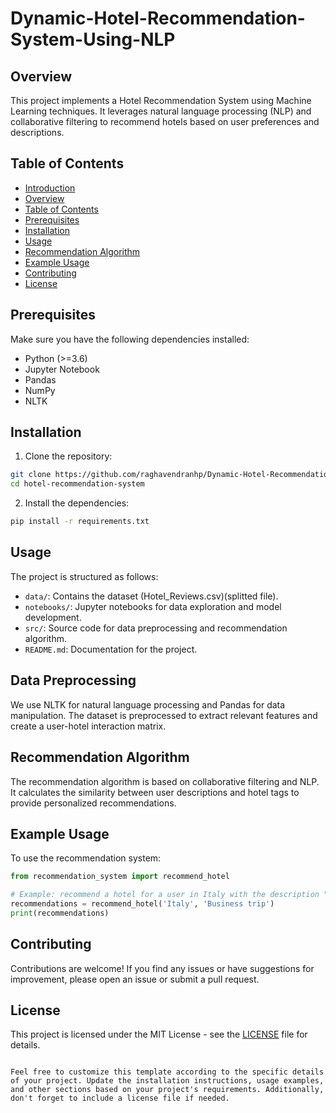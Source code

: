 # Dynamic-Hotel-Recommendation-System-Using-NLP

## Overview

This project implements a Hotel Recommendation System using Machine Learning techniques. It leverages natural language processing (NLP) and collaborative filtering to recommend hotels based on user preferences and descriptions.

## Table of Contents

- [Introduction](#hotel-recommendation-system-with-machine-learning)
- [Overview](#overview)
- [Table of Contents](#table-of-contents)
- [Prerequisites](#prerequisites)
- [Installation](#installation)
- [Usage](#usage)
- [Recommendation Algorithm](#recommendation-algorithm)
- [Example Usage](#example-usage)
- [Contributing](#contributing)
- [License](#license)

## Prerequisites

Make sure you have the following dependencies installed:

- Python (>=3.6)
- Jupyter Notebook
- Pandas
- NumPy
- NLTK


## Installation

1. Clone the repository:

```bash
git clone https://github.com/raghavendranhp/Dynamic-Hotel-Recommendation-System-Using-NLP.git
cd hotel-recommendation-system
```

2. Install the dependencies:

```bash
pip install -r requirements.txt
```

## Usage

The project is structured as follows:

- `data/`: Contains the dataset (Hotel_Reviews.csv)(splitted file).
- `notebooks/`: Jupyter notebooks for data exploration and model development.
- `src/`: Source code for data preprocessing and recommendation algorithm.
- `README.md`: Documentation for the project.



## Data Preprocessing

We use NLTK for natural language processing and Pandas for data manipulation. The dataset is preprocessed to extract relevant features and create a user-hotel interaction matrix.

## Recommendation Algorithm

The recommendation algorithm is based on collaborative filtering and NLP. It calculates the similarity between user descriptions and hotel tags to provide personalized recommendations.

## Example Usage

To use the recommendation system:

```python
from recommendation_system import recommend_hotel

# Example: recommend a hotel for a user in Italy with the description "Business trip"
recommendations = recommend_hotel('Italy', 'Business trip')
print(recommendations)
```

## Contributing

Contributions are welcome! If you find any issues or have suggestions for improvement, please open an issue or submit a pull request.

## License

This project is licensed under the MIT License - see the [LICENSE](LICENSE) file for details.
```

Feel free to customize this template according to the specific details of your project. Update the installation instructions, usage examples, and other sections based on your project's requirements. Additionally, don't forget to include a license file if needed.
